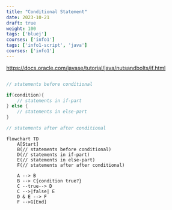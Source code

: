 ```yaml
---
title: "Conditional Statement"
date: 2023-10-21
draft: true
weight: 100
tags: ['bluej']
courses: ['info1']
tags: ['info1-script', 'java']
courses: ['info1']
---
```


https://docs.oracle.com/javase/tutorial/java/nutsandbolts/if.html

```java

// statements before conditional

if(condition){
    // statements in if-part
} else {
    // statements in else-part
}

// statements after after conditional
```


```mermaid
flowchart TD
    A[Start]
    B(// statements before conditional)
    D(// statements in if-part)
    E(// statements in else-part)
    F(// statements after after conditional)

    A --> B
    B --> C{condition true?}
    C --true--> D
    C -->|false| E
    D & E --> F
    F -->G[End]
```